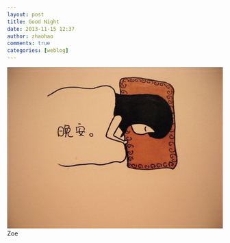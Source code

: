 ```yaml
---
layout: post
title: Good Night
date: 2013-11-15 12:37
author: zhaohao
comments: true
categories: [weblog]
---
```

<img src="/Resource/tumblr_mwb1r9sr5I1t1d11go1_r1_1280.jpg" alt="Good Night!" /></br>
Zoe</blockquote>
